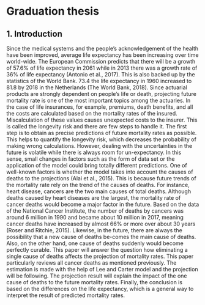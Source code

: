 # Graduation thesis
## 1. Introduction
  Since the medical systems and the people’s acknowledgement of the health have been improved,
average life expectancy has been increasing over time world-wide. The European Commission
predicts that there will be a growth of 57.6% of life expectancy in 2061 while in 2013 there
was a growth rate of 36% of life expectancy (Antonio et al., 2017). This is also backed up by
the statistics of the World Bank. 73.4 the life expectancy in 1960 increased to 81.8 by 2018
in the Netherlands (The World Bank, 2018). Since actuarial products are strongly dependent
on people’s life or death, projecting future mortality rate is one of the most important topics
among the actuaries. In the case of life insurances, for example, premiums, death benefits, and
all the costs are calculated based on the mortality rates of the insured. Miscalculation of these
values causes unexpected costs to the insurer. This is called the longevity risk and there are few
steps to handle it. The first step is to obtain as precise predictions of future mortality rates as
possible. This helps to quantify the longevity risk, which decreases the probability of making
wrong calculations.
However, dealing with the uncertainties in the future is volatile while there is always room
for un-expectancy. In this sense, small changes in factors such as the form of data set or the
application of the model could bring totally different predictions. One of well-known factors is
whether the model takes into account the causes of deaths to the projections (Alai et al., 2015).
This is because future trends of the mortality rate rely on the trend of the causes of deaths.
For instance, heart disease, cancers are the two main causes of total deaths. Although deaths
caused by heart diseases are the largest, the mortality rate of cancer deaths would become a
major factor in the future. Based on the data of the National Cancer Institute, the number of
deaths by cancers was around 6 million in 1990 and became about 10 million in 2017, meaning
cancer deaths have increased by almost 66% or more over about 30 years (Roser and Ritchie, 2015). Likewise, in the future, there are always the possibility that a new cause of deaths be-comes the main cause of deaths. Also, on the other hand, one cause of deaths suddenly would become perfectly curable. This paper will answer the question how eliminating a single cause of deaths affects the projection of mortality rates. This paper particularly reviews all cancer deaths as mentioned previously. The estimation is made with the help of Lee and Carter model and the projection will be following. The projection result will explain the impact of the one cause of deaths to the future mortality rates. Finally, the conclusion is based on the differences on the life expectancy, which is a general way to interpret the result of predicted mortality rates.
